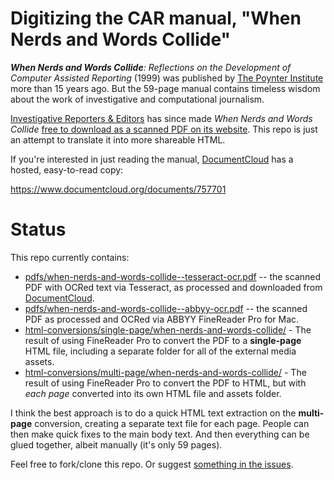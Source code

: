 
# Digitizing the CAR manual, "When Nerds and Words Collide"

_**When Nerds and Words Collide**: Reflections on the Development of Computer Assisted Reporting_ (1999) was published by [The Poynter Institute](http://www.poynter.org) more than 15 years ago. But the 59-page manual contains timeless wisdom about the work of investigative and computational journalism.

[Investigative Reporters & Editors](http://ire.org/) has since made *When Nerds and Words Collide* [free to download as a scanned PDF on its website](http://store.ire.org/products/when-nerds-and-words-collide-reflections-on-the-development-of-computer-assisted-reporting). This repo is just an attempt to translate it into more shareable HTML.


If you're interested in just reading the manual, [DocumentCloud](https://www.documentcloud.org/documents/757701) has a hosted, easy-to-read copy:

https://www.documentcloud.org/documents/757701

# Status

This repo currently contains:

- [pdfs/when-nerds-and-words-collide--tesseract-ocr.pdf](pdfs/when-nerds-and-words-collide--tesseract-ocr.pdf]) -- the scanned PDF with OCRed text via Tesseract, as processed and downloaded from [DocumentCloud](https://www.documentcloud.org/documents/757701).
- [pdfs/when-nerds-and-words-collide--abbyy-ocr.pdf](pdfs/when-nerds-and-words-collide--abbyy-ocr.pdf) -- the scanned PDF as processed and OCRed via ABBYY FineReader Pro for Mac.
- [html-conversions/single-page/when-nerds-and-words-collide/](html-conversions/single-page/when-nerds-and-words-collide/) - The result of using FineReader Pro to convert the PDF to a __single-page__ HTML file, including a separate folder for all of the external media assets.
- [html-conversions/multi-page/when-nerds-and-words-collide/](html-conversions/multi-page/when-nerds-and-words-collide/) - The result of using FineReader Pro to convert the PDF to HTML, but with _each page_ converted into its own HTML file and assets folder.


I think the best approach is to do a quick HTML text extraction on the __multi-page__ conversion, creating a separate text file for each page. People can then make quick fixes to the main body text. And then everything can be glued together, albeit manually (it's only 59 pages).

Feel free to fork/clone this repo. Or suggest [something in the issues](https://github.com/nerdsandwords/poynter-pdf/issues).

